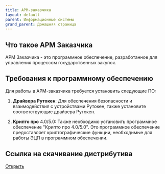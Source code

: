 ```yaml
---
title: АРМ-заказчика
layout: default
parent: Информационные системы
grand_parent: Домашняя страница
---
```


## Что такое АРМ Заказчика

АРМ Заказчика - это программное обеспечение, разработанное для управления процессом государственных закупок.

## Требования к программному обеспечению

Для работы в АРМ-заказчика требуется установить следующие ПО:

1. **Драйвера Рутокен**: Для обеспечения безопасности и взаимодействия с устройствами Рутокен, также установите соответствующие драйвера Рутокен.

2. **Крипто про** 4.0/5.0: Также необходимо установить программное обеспечение "Крипто про 4.0/5.0". Это программное обеспечение предоставляет криптографические функции, необходимые для работы ЭЦП в программном обеспечении.

## Ссылка на скачивание дистрибутива

[Открыть](<https://ugzko.ru/(X(1)S(e2hj1wbhwy5zioiyl0qjjmch))/Folder/Folder.aspx?FP=86&AspxAutoDetectCookieSupport=1>)
